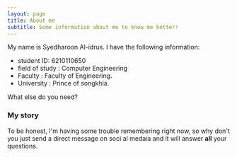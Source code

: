 ```yaml
---
layout: page
title: About me
subtitle: Some information about me to know me better!
---
```


My name is Syedharoon Al-idrus. I have the following information:

- student ID: 6210110650
- field of study : Computer Engineering
- Faculty : Faculty of Engineering.
- University : Prince of songkhla.

What else do you need?

### My story

To be honest, I'm having some trouble remembering right now, so why don't you just send a direct message on soci
al medaia and it will answer **all** your questions.
